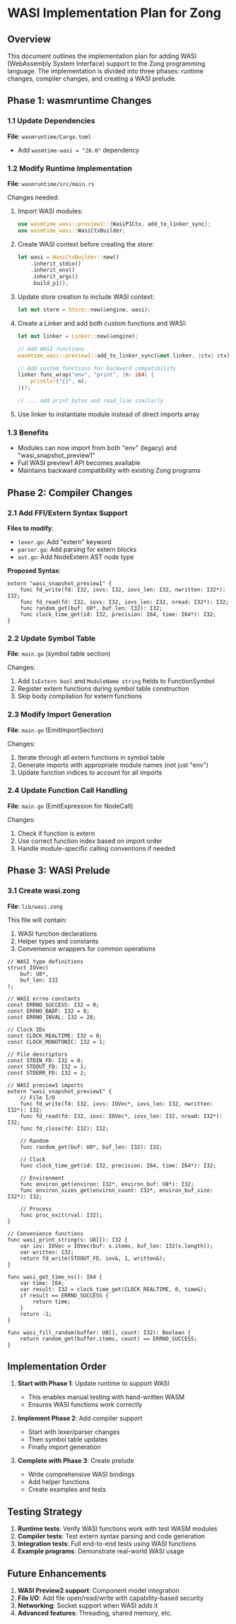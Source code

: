 # WASI Implementation Plan for Zong

## Overview

This document outlines the implementation plan for adding WASI (WebAssembly System Interface) support to the Zong programming language. The implementation is divided into three phases: runtime changes, compiler changes, and creating a WASI prelude.

## Phase 1: wasmruntime Changes

### 1.1 Update Dependencies

**File**: `wasmruntime/Cargo.toml`
- Add `wasmtime-wasi = "26.0"` dependency

### 1.2 Modify Runtime Implementation

**File**: `wasmruntime/src/main.rs`

Changes needed:
1. Import WASI modules:
   ```rust
   use wasmtime_wasi::preview1::{WasiP1Ctx, add_to_linker_sync};
   use wasmtime_wasi::WasiCtxBuilder;
   ```

2. Create WASI context before creating the store:
   ```rust
   let wasi = WasiCtxBuilder::new()
       .inherit_stdio()
       .inherit_env()
       .inherit_args()
       .build_p1();
   ```

3. Update store creation to include WASI context:
   ```rust
   let mut store = Store::new(&engine, wasi);
   ```

4. Create a Linker and add both custom functions and WASI:
   ```rust
   let mut linker = Linker::new(&engine);
   
   // Add WASI functions
   wasmtime_wasi::preview1::add_to_linker_sync(&mut linker, |ctx| ctx)?;
   
   // Add custom functions for backward compatibility
   linker.func_wrap("env", "print", |n: i64| {
       println!("{}", n);
   })?;
   
   // ... add print_bytes and read_line similarly
   ```

5. Use linker to instantiate module instead of direct imports array

### 1.3 Benefits
- Modules can now import from both "env" (legacy) and "wasi_snapshot_preview1"
- Full WASI preview1 API becomes available
- Maintains backward compatibility with existing Zong programs

## Phase 2: Compiler Changes

### 2.1 Add FFI/Extern Syntax Support

**Files to modify**:
- `lexer.go`: Add "extern" keyword
- `parser.go`: Add parsing for extern blocks
- `ast.go`: Add NodeExtern AST node type

**Proposed Syntax**:
```zong
extern "wasi_snapshot_preview1" {
    func fd_write(fd: I32, iovs: I32, iovs_len: I32, nwritten: I32*): I32;
    func fd_read(fd: I32, iovs: I32, iovs_len: I32, nread: I32*): I32;
    func random_get(buf: U8*, buf_len: I32): I32;
    func clock_time_get(id: I32, precision: I64, time: I64*): I32;
}
```

### 2.2 Update Symbol Table

**File**: `main.go` (symbol table section)

Changes:
1. Add `IsExtern bool` and `ModuleName string` fields to FunctionSymbol
2. Register extern functions during symbol table construction
3. Skip body compilation for extern functions

### 2.3 Modify Import Generation

**File**: `main.go` (EmitImportSection)

Changes:
1. Iterate through all extern functions in symbol table
2. Generate imports with appropriate module names (not just "env")
3. Update function indices to account for all imports

### 2.4 Update Function Call Handling

**File**: `main.go` (EmitExpression for NodeCall)

Changes:
1. Check if function is extern
2. Use correct function index based on import order
3. Handle module-specific calling conventions if needed

## Phase 3: WASI Prelude

### 3.1 Create wasi.zong

**File**: `lib/wasi.zong`

This file will contain:
1. WASI function declarations
2. Helper types and constants
3. Convenience wrappers for common operations

```zong
// WASI type definitions
struct IOVec(
    buf: U8*,
    buf_len: I32
);

// WASI errno constants
const ERRNO_SUCCESS: I32 = 0;
const ERRNO_BADF: I32 = 8;
const ERRNO_INVAL: I32 = 28;

// Clock IDs
const CLOCK_REALTIME: I32 = 0;
const CLOCK_MONOTONIC: I32 = 1;

// File descriptors
const STDIN_FD: I32 = 0;
const STDOUT_FD: I32 = 1;
const STDERR_FD: I32 = 2;

// WASI preview1 imports
extern "wasi_snapshot_preview1" {
    // File I/O
    func fd_write(fd: I32, iovs: IOVec*, iovs_len: I32, nwritten: I32*): I32;
    func fd_read(fd: I32, iovs: IOVec*, iovs_len: I32, nread: I32*): I32;
    func fd_close(fd: I32): I32;
    
    // Random
    func random_get(buf: U8*, buf_len: I32): I32;
    
    // Clock
    func clock_time_get(id: I32, precision: I64, time: I64*): I32;
    
    // Environment
    func environ_get(environ: I32*, environ_buf: U8*): I32;
    func environ_sizes_get(environ_count: I32*, environ_buf_size: I32*): I32;
    
    // Process
    func proc_exit(rval: I32);
}

// Convenience functions
func wasi_print_string(s: U8[]): I32 {
    var iov: IOVec = IOVec(buf: s.items, buf_len: I32(s.length));
    var written: I32;
    return fd_write(STDOUT_FD, iov&, 1, written&);
}

func wasi_get_time_ns(): I64 {
    var time: I64;
    var result: I32 = clock_time_get(CLOCK_REALTIME, 0, time&);
    if result == ERRNO_SUCCESS {
        return time;
    }
    return -1;
}

func wasi_fill_random(buffer: U8[], count: I32): Boolean {
    return random_get(buffer.items, count) == ERRNO_SUCCESS;
}
```

## Implementation Order

1. **Start with Phase 1**: Update runtime to support WASI
   - This enables manual testing with hand-written WASM
   - Ensures WASI functions work correctly

2. **Implement Phase 2**: Add compiler support
   - Start with lexer/parser changes
   - Then symbol table updates
   - Finally import generation

3. **Complete with Phase 3**: Create prelude
   - Write comprehensive WASI bindings
   - Add helper functions
   - Create examples and tests

## Testing Strategy

1. **Runtime tests**: Verify WASI functions work with test WASM modules
2. **Compiler tests**: Test extern syntax parsing and code generation
3. **Integration tests**: Full end-to-end tests using WASI functions
4. **Example programs**: Demonstrate real-world WASI usage

## Future Enhancements

1. **WASI Preview2 support**: Component model integration
2. **File I/O**: Add file open/read/write with capability-based security
3. **Networking**: Socket support when WASI adds it
4. **Advanced features**: Threading, shared memory, etc.
